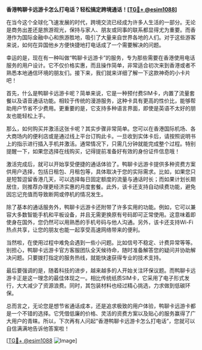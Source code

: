 **香港鸭聊卡远游卡怎么打电话？轻松搞定跨境通话！[[TG💪+ @esim1088](https://t.me/s/esim1088)]**

在当今这个全球化飞速发展的时代，跨境交流已经成为许多人生活的一部分。无论是商务出差还是旅游观光，保持与家人、朋友或同事的联系都显得尤为重要。而香港作为国际金融中心和旅游胜地，吸引了大量来自世界各地的人们。对于这些游客来说，如何在异国他乡方便快捷地打电话成了一个需要解决的问题。

幸运的是，现在有一种叫做“鸭聊卡远游卡”的服务，专为那些需要在香港使用电话服务的用户设计。它不仅价格实惠，而且操作简单，非常适合初次来到香港或者不熟悉本地通信环境的朋友们。接下来，我们就来详细了解一下这款神奇的小卡片吧！

首先，什么是鸭聊卡远游卡呢？简单来说，它是一种预付费SIM卡，内置了流量套餐以及语音通话功能。相较于传统的漫游服务，这种卡具有更高的性价比，能够帮助用户节省不少费用。更重要的是，它支持多种语言界面，即使是英语不太好的朋友也能轻松上手。

那么，如何购买并激活这张卡呢？其实步骤非常简单。您可以在香港国际机场、各大商场内的便利店或是通过线上平台订购此卡。一旦收到实体卡后，请按照说明书上的指示进行插入手机并激活。通常情况下，只需几分钟就能完成整个过程。特别提醒一下，如果您选择在线购买，记得提前准备好有效的身份证件信息哦！

激活完成后，就可以开始享受便捷的通话体验了。鸭聊卡远游卡提供多种资费方案供用户选择，包括日租包、月租包等，具体取决于您的实际需求。比如，如果您只是短暂逗留香港几天，可以选择每日固定额度的流量与通话时长；而如果计划长期居住，则推荐办理更经济实惠的月度套餐。此外，该卡还支持自动续费功能，避免因忘记充值而导致断网或停机的情况发生。

除了基本的通话服务外，鸭聊卡远游卡还附带了许多实用的功能。例如，它可以兼容大多数智能手机和平板设备，并且无需更换原有号码即可正常使用。这意味着即使身在国外，您仍然可以用熟悉的手机号码与他人沟通。另外，该卡还支持Wi-Fi热点共享，让您的朋友也能一起享受高速网络带来的便利。

当然啦，在使用过程中难免会遇到一些小问题。比如信号不稳定、计费异常等等。别担心，鸭聊卡远游卡官方客服团队全天候待命，随时准备解答您的疑问并协助解决问题。只要拨打指定的服务热线，就能快速获得专业的技术支持。

最后要强调的是，随着科技的进步，越来越多的人开始关注环保议题。而鸭聊卡远游卡正是这一理念的最佳体现之一。相比传统纸质SIM卡，它采用了电子形式发行，大大减少了资源浪费。同时，其包装材料也经过精心挑选，力求做到低碳环保。

总而言之，无论您是想节省通话成本，还是追求极致的用户体验，鸭聊卡远游卡都是一个不错的选择。它凭借低廉的价格、灵活的资费方案以及贴心的服务赢得了广大用户的青睐。所以，下次再有人问起“香港鸭聊卡远游卡怎么打电话”，您就可以自信满满地告诉他答案啦！

[[TG💪+ @esim1088](https://t.me/s/esim1088) ![Image](https://i.postimg.cc/4NQfJmqS/Snipaste-2025-05-13-00-14-12.png)]